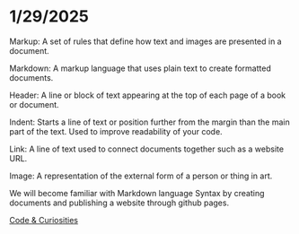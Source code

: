# **1/29/2025**

Markup: A set of rules that define how text and images are presented in a document.

Markdown: A markup language that uses plain text to create formatted documents.

Header: A line or block of text appearing at the top of each page of a book or document.

Indent: Starts a line of text or position further from the margin than the main part of the text. Used to improve readability of your code.

Link: A line of text used to connect documents together such as a website URL.

Image: A representation of the external form of a person or thing in art.

We will become familiar with Markdown language Syntax by creating documents and publishing a website through github pages.

[Code & Curiosities](https://sidequests.onrender.com/Blog/2025/Kadarius/)